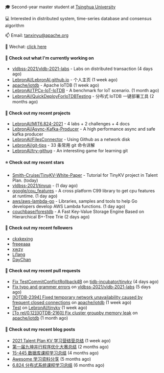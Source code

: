 🎓 Second-year master student at [Tsinghua University](https://www.tsinghua.edu.cn/)

💻 Interested in distributed system, time-series database and consensus algorithm

📫 Email: tanxinyu@apache.org

💬 Wechat: [click here](https://github.com/LebronAl/LebronAl/issues/1)

#### 👷 Check out what I'm currently working on

- [vldbss-2021/vldb-2021-labs](https://github.com/vldbss-2021/vldb-2021-labs) - Labs on distributed transaction (4 days ago)
- [LebronAl/LebronAl.github.io](https://github.com/LebronAl/LebronAl.github.io) - 个人主页 (1 week ago)
- [apache/iotdb](https://github.com/apache/iotdb) - Apache IoTDB (1 week ago)
- [LebronAl/TPCx-IoT-IoTDB](https://github.com/LebronAl/TPCx-IoT-IoTDB) - A benchmark for IoT scenario. (1 month ago)
- [LebronAl/QuickDeployForIoTDBTesting](https://github.com/LebronAl/QuickDeployForIoTDBTesting) - 分布式 IoTDB 一键部署工具 (2 months ago)

#### 🌱 Check out my recent projects

- [LebronAl/MIT6.824-2021](https://github.com/LebronAl/MIT6.824-2021) - 4 labs &#43; 2 challenges &#43; 4 docs
- [LebronAl/Async-Kafka-Producer](https://github.com/LebronAl/Async-Kafka-Producer) - A high performance async and safe kafka producer
- [LebronAl/FilesConnector](https://github.com/LebronAl/FilesConnector) - Using Github as a network disk
- [LebronAl/git-tips](https://github.com/LebronAl/git-tips) - 33 条常用 git 命令详解
- [LebronAl/try-githug](https://github.com/LebronAl/try-githug) - An interesting game for learning git

#### ⭐ Check out my recent stars

- [Smith-Cruise/TinyKV-White-Paper](https://github.com/Smith-Cruise/TinyKV-White-Paper) - Tutorial for TinyKV project in Talent Plan. (today)
- [vldbss-2021/tinyup](https://github.com/vldbss-2021/tinyup) -  (1 day ago)
- [google/cpu_features](https://github.com/google/cpu_features) - A cross platform C99 library to get cpu features at runtime. (1 day ago)
- [aws/aws-lambda-go](https://github.com/aws/aws-lambda-go) - Libraries, samples and tools to help Go developers develop AWS Lambda functions. (1 day ago)
- [couchbase/forestdb](https://github.com/couchbase/forestdb) - A Fast Key-Value Storage Engine Based on Hierarchical B&#43;-Tree Trie (2 days ago)

#### 👯 Check out my recent followers

- [ckxkexing](https://github.com/ckxkexing)
- [freeeaaa](https://github.com/freeeaaa)
- [xwzy](https://github.com/xwzy)
- [Lj1ang](https://github.com/Lj1ang)
- [DayChan](https://github.com/DayChan)

#### 🔨 Check out my recent pull requests

- [Fix TestCommitConflictRollback4B](https://github.com/tidb-incubator/tinykv/pull/373) on [tidb-incubator/tinykv](https://github.com/tidb-incubator/tinykv) (4 days ago)
- [Fix typo and grammer errors](https://github.com/vldbss-2021/vldb-2021-labs/pull/33) on [vldbss-2021/vldb-2021-labs](https://github.com/vldbss-2021/vldb-2021-labs) (5 days ago)
- [[IOTDB-2394] Fixed temporary network unavailability caused by frequent closed connections](https://github.com/apache/iotdb/pull/4815) on [apache/iotdb](https://github.com/apache/iotdb) (1 week ago)
- [Test](https://github.com/LebronAl/tinykv/pull/3) on [LebronAl/tinykv](https://github.com/LebronAl/tinykv) (1 week ago)
- [[To rel/0.12][IOTDB-2160] Fix cluster groupby memory leak](https://github.com/apache/iotdb/pull/4583) on [apache/iotdb](https://github.com/apache/iotdb) (1 month ago)

#### 📜 Check out my recent blog posts

- [2021 Talent Plan KV 学习营结营总结](https://tanxinyu.work/tinykv/) (1 week ago)
- [第一届九坤并行程序优化大赛总结](https://tanxinyu.work/jiu-kun-parallel-program-optimization-contest/) (2 months ago)
- [15-445 数据库课程学习总结](https://tanxinyu.work/15-445/) (4 months ago)
- [Awesome 学习资料分享](https://tanxinyu.work/awesome-blog/) (5 months ago)
- [6.824 分布式系统课程学习总结](https://tanxinyu.work/6-824/) (6 months ago)
